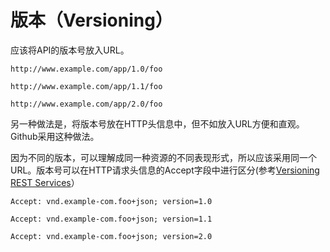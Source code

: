 # 版本（Versioning）
应该将API的版本号放入URL。

```
http://www.example.com/app/1.0/foo

http://www.example.com/app/1.1/foo

http://www.example.com/app/2.0/foo
```
另一种做法是，将版本号放在HTTP头信息中，但不如放入URL方便和直观。Github采用这种做法。

因为不同的版本，可以理解成同一种资源的不同表现形式，所以应该采用同一个URL。版本号可以在HTTP请求头信息的Accept字段中进行区分(参考[Versioning REST Services](http://www.informit.com/articles/article.aspx?p=1566460)）
```
Accept: vnd.example-com.foo+json; version=1.0

Accept: vnd.example-com.foo+json; version=1.1

Accept: vnd.example-com.foo+json; version=2.0
```

